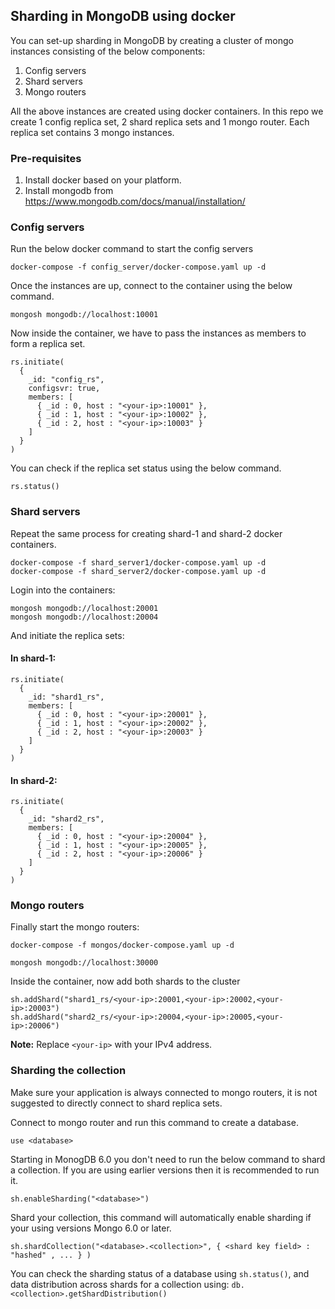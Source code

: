 ## Sharding in MongoDB using docker

You can set-up sharding in MongoDB by creating a cluster of mongo instances consisting of the below components:
1. Config servers
2. Shard servers
3. Mongo routers

All the above instances are created using docker containers. In this repo we create 1 config replica set, 2 shard replica sets and 1 mongo router. Each replica set contains 3 mongo instances. 


### Pre-requisites
1. Install docker based on your platform.
2. Install mongodb from https://www.mongodb.com/docs/manual/installation/

### Config servers
Run the below docker command to start the  config servers
```
docker-compose -f config_server/docker-compose.yaml up -d
```
Once the instances are up, connect to the container using the below command.
```
mongosh mongodb://localhost:10001
```
Now inside the container, we have to pass the instances as members to form a replica set.
```
rs.initiate(
  {
    _id: "config_rs",
    configsvr: true,
    members: [
      { _id : 0, host : "<your-ip>:10001" },
      { _id : 1, host : "<your-ip>:10002" },
      { _id : 2, host : "<your-ip>:10003" }
    ]
  }
)
```
You can check if the replica set status using the below command.
```
rs.status()
```

### Shard servers
Repeat the same process for creating shard-1 and shard-2 docker containers.
```
docker-compose -f shard_server1/docker-compose.yaml up -d
docker-compose -f shard_server2/docker-compose.yaml up -d
```
Login into the containers:
```
mongosh mongodb://localhost:20001
mongosh mongodb://localhost:20004
```
And initiate the replica sets:
#### In shard-1:
```
rs.initiate(
  {
    _id: "shard1_rs",
    members: [
      { _id : 0, host : "<your-ip>:20001" },
      { _id : 1, host : "<your-ip>:20002" },
      { _id : 2, host : "<your-ip>:20003" }
    ]
  }
)
```

#### In shard-2:
```
rs.initiate(
  {
    _id: "shard2_rs",
    members: [
      { _id : 0, host : "<your-ip>:20004" },
      { _id : 1, host : "<your-ip>:20005" },
      { _id : 2, host : "<your-ip>:20006" }
    ]
  }
)
```

### Mongo routers
Finally start the mongo routers:
```
docker-compose -f mongos/docker-compose.yaml up -d
```
```
mongosh mongodb://localhost:30000
```
Inside the container, now add both shards to the cluster 
```
sh.addShard("shard1_rs/<your-ip>:20001,<your-ip>:20002,<your-ip>:20003")
sh.addShard("shard2_rs/<your-ip>:20004,<your-ip>:20005,<your-ip>:20006")
```

**Note:** Replace ```<your-ip>``` with your IPv4 address.


### Sharding the collection
Make sure your application is always connected to mongo routers, it is not suggested to directly connect to shard replica sets.

Connect to mongo router and run this command to create a database.
```
use <database>
```

Starting in MonogDB 6.0 you don't need to run the below command to shard a collection. If you are using earlier versions then it is recommended to run it.
```
sh.enableSharding("<database>")
```

Shard your collection, this command will automatically enable sharding if your using versions Mongo 6.0 or later.
```
sh.shardCollection("<database>.<collection>", { <shard key field> : "hashed" , ... } )
```

You can check the sharding status of a database using ``sh.status()``, and data distribution across shards for a collection using: 
```db.<collection>.getShardDistribution()```